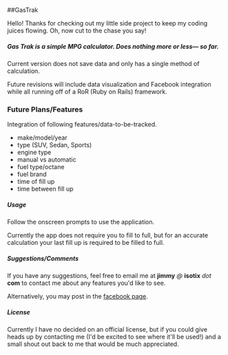 ##GasTrak

Hello! Thanks for checking out my little side project to keep my coding juices flowing.
Oh, now cut to the chase you say!

##### Gas Trak is a simple MPG calculator. Does nothing more or less— so far.

Current version does not save data and only has a single method of calculation.

Future revisions will include data visualization and Facebook integration while all running off of a RoR (Ruby on Rails) framework.

### Future Plans/Features
Integration of following features/data-to-be-tracked.

- make/model/year
 - type (SUV, Sedan, Sports)
 - engine type
- manual vs automatic
- fuel type/octane
 - fuel brand
- time of fill up
 - time between fill up
 
##### Usage

Follow the onscreen prompts to use the application.

Currently the app does not require you to fill to full, but for an accurate calculation your last fill up is required to be filled to full.

##### Suggestions/Comments

If you have any suggestions, feel free to email me at __jimmy__ _@_ __isotix__ _dot_ __com__ to contact me about any features you'd like to see.

Alternatively, you may post in the [facebook page](http://www.facebook.com/jh.gastrak).

##### License

Currently I have no decided on an official license, but if you could give heads up by contacting me (I'd be excited to see where it'll be used!) and a small shout out back to me that would be much appreciated.
